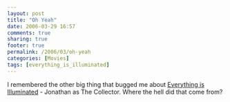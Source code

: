 ```yaml
---
layout: post
title: "Oh Yeah"
date: 2006-03-29 16:57
comments: true
sharing: true
footer: true
permalink: /2006/03/oh-yeah
categories: [Movies]
tags: [everything_is_illuminated]
---
```

I remembered the other big thing that bugged me about <a href="/archives/2006/03/everything_is_illuminated.php">Everything is Illuminated</a> - Jonathan as The Collector.  Where the hell did that come from?
